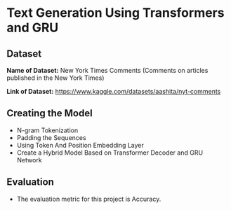 # Text Generation Using Transformers and GRU

## Dataset

**Name of Dataset:** New York Times Comments (Comments on articles published in the New York Times)

**Link of Dataset:** https://www.kaggle.com/datasets/aashita/nyt-comments

## Creating the Model

- N-gram Tokenization
- Padding the Sequences
- Using Token And Position Embedding Layer
- Create a Hybrid Model Based on Transformer Decoder and GRU Network

## Evaluation

- The evaluation metric for this project is Accuracy.
